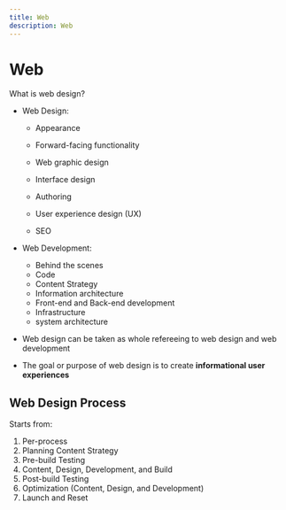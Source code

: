 ```yaml
---
title: Web
description: Web
---
```


# Web

What is web design?

- Web Design:

  - Appearance
  - Forward-facing functionality

  - Web graphic design
  - Interface design
  - Authoring
  - User experience design (UX)
  - SEO

- Web Development:

  - Behind the scenes
  - Code
  - Content Strategy
  - Information architecture
  - Front-end and Back-end development
  - Infrastructure
  - system architecture

- Web design can be taken as whole refereeing to web design and web development

- The goal or purpose of web design is to create **informational user experiences**

## Web Design Process

Starts from:

1. Per-process
2. Planning Content Strategy
3. Pre-build Testing
4. Content, Design, Development, and Build
5. Post-build Testing
6. Optimization (Content, Design, and Development)
7. Launch and Reset
